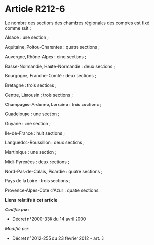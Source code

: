 # Article R212-6

Le nombre des sections des chambres régionales des comptes est fixé comme suit : 

Alsace : une section ; 

Aquitaine, Poitou-Charentes : quatre sections ; 

Auvergne, Rhône-Alpes : cinq sections ; 

Basse-Normandie, Haute-Normandie : deux sections ; 

Bourgogne, Franche-Comté : deux sections ; 

Bretagne : trois sections ; 

Centre, Limousin : trois sections ; 

Champagne-Ardenne, Lorraine : trois sections ; 

Guadeloupe : une section ; 

Guyane : une section ; 

Ile-de-France : huit sections ; 

Languedoc-Roussillon : deux sections ; 

Martinique : une section ; 

Midi-Pyrénées : deux sections ; 

Nord-Pas-de-Calais, Picardie : quatre sections ; 

Pays de la Loire : trois sections ; 

Provence-Alpes-Côte d'Azur : quatre sections.

**Liens relatifs à cet article**

_Codifié par_:

  - Décret n°2000-338 du 14 avril 2000

_Modifié par_:

  - Décret n°2012-255 du 23 février 2012 - art. 3
